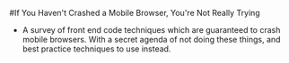 #If You Haven't Crashed a Mobile Browser, You're Not Really Trying

* A survey of front end code techniques which are guaranteed to crash mobile browsers. With a secret agenda of not doing these things, and best practice techniques to use instead.
